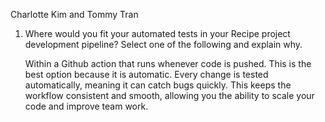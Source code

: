 Charlotte Kim and Tommy Tran

1) Where would you fit your automated tests in your Recipe project development pipeline? Select one of the following and explain why.

   Within a Github action that runs whenever code is pushed. This is the best option because it is automatic. Every change is tested automatically, meaning it can catch bugs quickly. This keeps the workflow consistent and smooth, allowing you the ability to scale your code and improve team work.












